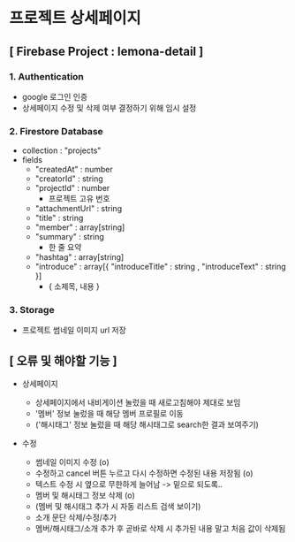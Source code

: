 # 프로젝트 상세페이지

## [ Firebase Project : lemona-detail ]
### 1. Authentication
- google 로그인 인증
- 상세페이지 수정 및 삭제 여부 결정하기 위해 임시 설정

### 2. Firestore Database
- collection : "projects"
- fields
  - "createdAt" : number
  - "creatorId" : string
  - "projectId" : number
    - 프로젝트 고유 번호
  - "attachmentUrl" : string
  - "title" : string
  - "member" : array[string]
  - "summary" : string
    - 한 줄 요약
  - "hashtag" : array[string]
  - "introduce" : array[{ "introduceTitle" : string , "introduceText" : string }]
    - { 소제목, 내용 }

### 3. Storage
- 프로젝트 썸네일 이미지 url 저장

## [ 오류 및 해야할 기능 ]

- 상세페이지
  - 상세페이지에서 내비게이션 눌렀을 때 새로고침해야 제대로 보임
  - '멤버' 정보 눌렀을 때 해당 멤버 프로필로 이동
  - ('해시태그' 정보 눌렀을 때 해당 해시태그로 search한 결과 보여주기)

- 수정
  - 썸네일 이미지 수정 (o)
  - 수정하고 cancel 버튼 누르고 다시 수정하면 수정된 내용 저장됨 (o)
  - 텍스트 수정 시 옆으로 무한하게 늘어남 -> 밑으로 되도록..
  - 멤버 및 해시태그 정보 삭제 (o)
  - (멤버 및 해시태그 추가 시 자동 리스트 검색 보이기)
  - 소개 문단 삭제/수정/추가
  - 멤버/해시태그/소개 추가 후 곧바로 삭제 시 추가된 내용 말고 처음 값이 삭제됨
